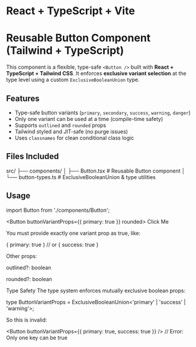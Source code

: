# React + TypeScript + Vite

# Reusable Button Component (Tailwind + TypeScript)

This component is a flexible, type-safe `<Button />` built with **React + TypeScript + Tailwind CSS**. It enforces **exclusive variant selection** at the type level using a custom `ExclusiveBooleanUnion` type.

## Features

- Type-safe button variants (`primary`, `secondary`, `success`, `warning`, `danger`)
- Only one variant can be used at a time (compile-time safety)
- Supports `outlined` and `rounded` props
- Tailwind styled and JIT-safe (no purge issues)
- Uses `classnames` for clean conditional class logic

## Files Included

src/
├── components/
│ ├── Button.tsx # Reusable Button component
│ └── button-types.ts # ExclusiveBooleanUnion & type utilities

## Usage

import Button from './components/Button';

<Button buttonVariantProps={{ primary: true }} rounded>
Click Me
</Button>

You must provide exactly one variant prop as true, like:

{ primary: true }
// or
{ success: true }

Other props:

outlined?: boolean

rounded?: boolean

Type Safety
The type system enforces mutually exclusive boolean props:

type ButtonVariantProps = ExclusiveBooleanUnion<'primary' | 'success' | 'warning'>;

So this is invalid:

<Button buttonVariantProps={{ primary: true, success: true }} />
// Error: Only one key can be true
